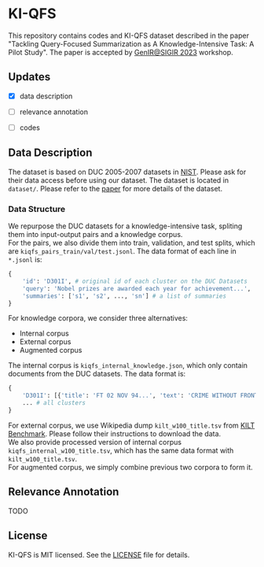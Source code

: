 # KI-QFS
This repository contains codes and KI-QFS dataset described in the paper "Tackling Query-Focused Summarization as A Knowledge-Intensive Task: A Pilot Study". The paper is accepted by [GenIR@SIGIR 2023](https://coda.io/@sigir/gen-ir/accepted-papers-17) workshop.


## Updates

- [x] data description
- [ ] relevance annotation
- [ ] codes


## Data Description

The dataset is based on DUC 2005-2007 datasets in [NIST](https://www-nlpir.nist.gov/projects/duc/data.html). Please ask for their data access before using our dataset. The dataset is located in `dataset/`. Please refer to the [paper](paper/kiqfs.pdf) for more details of the dataset.

### Data Structure

We repurpose the DUC datasets for a knowledge-intensive task, spliting them into input-output pairs and a knowledge corpus. <br>
For the pairs, we also divide them into train, validation, and test splits, which are `kiqfs_pairs_train/val/test.jsonl`. The data format of each line in `*.jsonl` is:

```python
{
    'id': 'D301I', # original id of each cluster on the DUC Datasets
    'query': 'Nobel prizes are awarded each year for achievement...',
    'summaries': ['s1', 's2', ..., 'sn'] # a list of summaries
}
```

For knowledge corpora, we consider three alternatives: 

<ul>
    <li>Internal corpus</li>
    <li>External corpus</li>
    <li>Augmented corpus</li>
</ul>

The internal corpus is `kiqfs_internal_knowledge.json`, which only contain documents from the DUC datasets. The data format is:

```python
{
    'D301I': [{'title': 'FT 02 NOV 94...', 'text': 'CRIME WITHOUT FRONTIERS By...'}, ...] # a list of documents in the cluster  D301I,
    ... # all clusters
}
```

For external corpus, we use Wikipedia dump `kilt_w100_title.tsv` from [KILT Benchmark](https://github.com/facebookresearch/KILT/tree/main/kilt/retrievers#DPR). Please follow their instructions to download the data. <br>
We also provide processed version of internal corpus `kiqfs_internal_w100_title.tsv`, which has the same data format with `kilt_w100_title.tsv`. <br>
For augmented corpus, we simply combine previous two corpora to form it.


## Relevance Annotation

TODO


## License
KI-QFS is MIT licensed. See the [LICENSE](LICENSE) file for details.